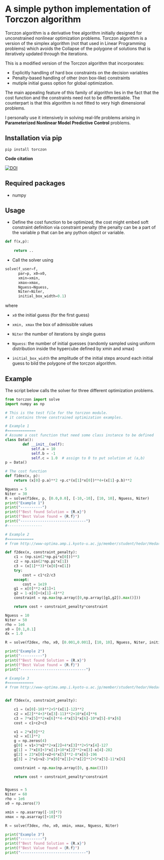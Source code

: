 # A simple python implementation of Torczon algorithm

Torczon algorithm is a derivative free algorithm initially designed for unconstrained nonlinear optimization problems. 
Torczon algorithm is a version of the simplex algorithm (not that used in Linear Programming problems) which avoids the 
Collapse of the polygone of solutions that is iteratively updated through the iterations.

This is a modified version of the Torczon algorithm that incorporates:

- Explicitly handling of hard box constraints on the decision variables
- Penalty-based handling of other (non box-like) constraints
- mutiple initial guess option for global optimization.

The main appealing feature of this family of algorithm lies in the fact that the cost function and the constraints need 
not to be differentiable. The counterpart is that this algorithm is not fitted to very high dimensional problems. 

I personally use it intensively in solving real-life problems arising in **Parameterized Nonlinear Model Predictive Control** 
problems. 

## Installation via pip

```terminal
pip install torczon
```

**Code citation**

[![DOI](https://zenodo.org/badge/260138021.svg)](https://zenodo.org/badge/latestdoi/260138021)

## Required packages

- numpy 

## Usage
 
- Define the cost function to be optimized, the cost might embed soft constraint definition via constraint penalty (the penalty can be a part of the variable p that can be any python object or variable. 

```python
def f(x,p):
    
    return ..
```

- Call the solver using 

```python
solve(f_user=f, 
      par=p, x0=x0, 
      xmin=xmin,
      xmax=xmax, 
      Nguess=Nguess, 
      Niter=Niter, 
      initial_box_width=0.1)
```
where 

- ```x0```
the initial guess (for the first guess)

- ```xmin, xmax``` 
the box of admissible values

- ```Niter``` 
the number of iterations by single guess 

- ```Nguess```: 
the number of initial guesses (randomly sampled using uniform distribution inside the hypercube defined by xmin and xmax)

- ```initial_box_width``` 
the amplitude of the initial steps around each initial guess to bild the polygone of the torczon algorithm.


## Example 

The script below calls the solver for three different optimization problems.

```python
from torczon import solve
import numpy as np

# This is the test file for the torczon module. 
# it contains three constrained optimization examples.

# Example 1
#=============
# Assume a cost function that need some class instance to be defined 
class Data():
        def __init__(self):
            self.a = 10
            self.b = -1
            self.c = 1.0  # assign to 0 to put solution at (a,b)
p = Data()

# The cost function  
def f1dex(x, p):
    return (x[0]-p.a)**2 +p.c*(x[1]*x[0])**4+(x[1]-p.b)**2

Nguess = 5
Niter = 30
R = solve(f1dex, p, [0.0,0.0], [-10,-10], [10, 10], Nguess, Niter)
print("Example 1")
print("----------")
print(f"Best found Solution = {R.x}")
print(f"Best Value found = {R.f}")
print("------------------------------")
#----------------

# Example 2
#============
# from http://www-optima.amp.i.kyoto-u.ac.jp/member/student/hedar/Hedar_files/TestGO_files/Page3389.htm

def f2dex(x, constraint_penalty):
    c1 = (np.sin(2*np.pi*x[0]))**3
    c2 = np.sin(2*np.pi*x[1])
    c3 = (x[1]**3)*(x[0]+x[1])
    try:
        cost = c1*c2/c3
    except:
        cost = 1e19
    g1 = x[0]**2-x[1]+1
    g2 = 1-x[0]+(x[1]-4)**2
    constraint = np.max(np.array([0,np.array([g1,g2]).max()]))

    return cost + constraint_penalty*constraint

Nguess = 10
Niter = 50
rho = 1e6
x0 = [0.1,0.1]
dx = 1.0

R = solve(f2dex, rho, x0, [0.001,0.001], [10, 10], Nguess, Niter, initial_box_width=dx)

print("Example 2")
print("----------")
print(f"Best found Solution = {R.x}")
print(f"Best Value found = {R.f}")
print("------------------------------")

# Example 3
#============
# from http://www-optima.amp.i.kyoto-u.ac.jp/member/student/hedar/Hedar_files/TestGO_files/Page2031.htm


def f3dex(x, constraint_penalty):

    c1 = (x[0]-10)**2+5*(x[1]-12)**2
    c2 = x[2]**4+3*(x[3]-11)**2+10*x[4]**6
    c3 = 7*x[5]**2+x[6]**4-4*x[5]*x[6]-10*x[5]-8*x[6]
    cost = c1+c2+c3

    v1 = 2*x[0]**2
    v2 = x[1]**2
    g = np.zeros(4)
    g[0] = v1+3*v2**2+x[2]+4*x[3]**2+5*x[4]-127
    g[1] = 7*x[0]+3*x[1]+10*x[2]**2+x[3]-x[4]-282
    g[2] = 23*x[0]+v2+6*x[5]**2-8*x[6]-196
    g[3] = 2*v1+v2-3*x[0]*x[1]+2*x[2]**2+5*x[5]-11*x[6]

    constraint = np.max(np.array([0, g.max()]))

    return cost + constraint_penalty*constraint


Nguess = 5
Niter = 60
rho = 1e6
x0 = np.zeros(7)

xmin = np.asarray([-10]*7)
xmax = np.asarray([+10]*7)

R = solve(f3dex, rho, x0, xmin, xmax, Nguess, Niter)

print("Example 3")
print("----------")
print(f"Best found Solution = {R.x}")
print(f"Best Value found = {R.f}")
print("------------------------------")

```
